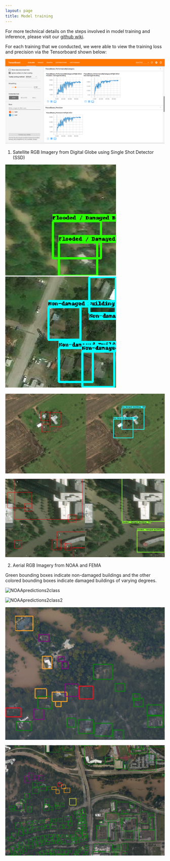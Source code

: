 ```yaml
---
layout: page
title: Model training
---
```

For more technical details on the steps involved in model training and inference, please visit our [github wiki](https://github.com/DDS-Lab/harvey_data_process/wiki).

For each training that we conducted, we were able to view the training loss and precision via the Tensorboard shown below:

![Tensorboard output](tensorboard-sat.png)

1. Satellite RGB Imagery from Digital Globe using Single Shot Detector (SSD)

![Damaged](damaged-sat.png)![Undamaged](undamaged-sat.png)

![groundtruth_test1](groundtruth_test1.png)

![groundtruth_test2](groundtruth_test2.png)

2. Aerial RGB Imagery from NOAA and FEMA

Green bounding boxes indicate non-damaged buildings and the other colored bounding boxes indicate damaged buildings of varying degrees.

![NOAApredictions2class](noaaprediction.png)

![NOAApredictions2class2](noaaprediction2.png)

![NOAA5class](NOAA5class.png)

![NOAA5class2](NOAA5class2.png)

